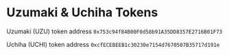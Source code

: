 # Uzumaki & Uchiha Tokens

Uzumaki (UZU) token address `0x753c94f84B00F0d58b91A35DD8357E2716B01F73`

Uchiha (UCHI) token address `0xcfECEBEEB1c30230e7154d7670507B35717d191e`